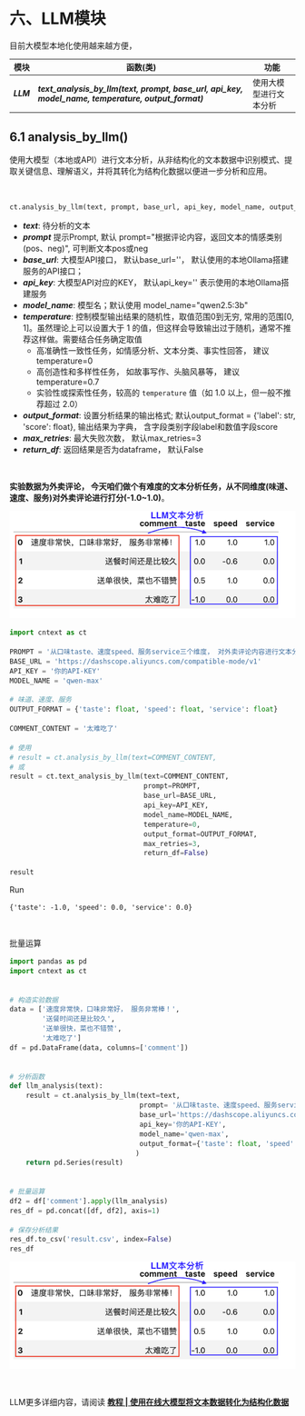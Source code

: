 # 六、LLM模块
目前大模型本地化使用越来越方便， 

| 模块            | 函数(类)                                             | 功能                                                       |
| --------------- | ---------------------------------------------------- | ---------------------------------------------------------- |
| ***LLM*** | ***text_analysis_by_llm(text, prompt, base_url, api_key, model_name, temperature, output_format)*** | 使用大模型进行文本分析        |

## 6.1 analysis_by_llm()

使用大模型（本地或API）进行文本分析，从非结构化的文本数据中识别模式、提取关键信息、理解语义，并将其转化为结构化数据以便进一步分析和应用。 

<br>

```python
ct.analysis_by_llm(text, prompt, base_url, api_key, model_name, output_format, max_retries, return_df)
```

- ***text***: 待分析的文本
- ***prompt*** 提示Prompt, 默认 prompt="根据评论内容，返回文本的情感类别(pos、neg)", 可判断文本pos或neg
- ***base_url***: 大模型API接口， 默认base_url=''， 默认使用的本地Ollama搭建服务的API接口；
- ***api_key***: 大模型API对应的KEY， 默认api_key='' 表示使用的本地Ollama搭建服务
- ***model_name***: 模型名；默认使用 model_name="qwen2.5:3b"
- ***temperature***:  控制模型输出结果的随机性，取值范围0到无穷, 常用的范围[0, 1]。虽然理论上可以设置大于 1 的值，但这样会导致输出过于随机，通常不推荐这样做。需要结合任务确定取值
  - 高准确性一致性任务，如情感分析、文本分类、事实性回答， 建议temperature=0
  - 高创造性和多样性任务， 如故事写作、头脑风暴等， 建议temperature=0.7
  - 实验性或探索性任务，较高的 `temperature` 值（如 1.0 以上，但一般不推荐超过 2.0）
- ***output_format***: 设置分析结果的输出格式; 默认output_format = {'label': str, 'score': float},   输出结果为字典， 含字段类别字段label和数值字段score
- ***max_retries***: 最大失败次数， 默认max_retries=3
- ***return_df***: 返回结果是否为dataframe， 默认False

<br>

**实验数据为外卖评论， 今天咱们做个有难度的文本分析任务，从不同维度(味道、速度、服务)对外卖评论进行打分(-1.0~1.0)**。

![](img/28-llm-analysis.png)<br>

```python
import cntext as ct

PROMPT = '从口味taste、速度speed、服务service三个维度， 对外卖评论内容进行文本分析， 分别返回不同维度的分值(分值范围-1.0 ~ 1.0)'
BASE_URL = 'https://dashscope.aliyuncs.com/compatible-mode/v1'
API_KEY = '你的API-KEY'
MODEL_NAME = 'qwen-max'

# 味道、速度、服务
OUTPUT_FORMAT = {'taste': float, 'speed': float, 'service': float}

COMMENT_CONTENT = '太难吃了'

# 使用
# result = ct.analysis_by_llm(text=COMMENT_CONTENT, 
# 或
result = ct.text_analysis_by_llm(text=COMMENT_CONTENT, 
                                 prompt=PROMPT,
                                 base_url=BASE_URL, 
                                 api_key=API_KEY, 
                                 model_name=MODEL_NAME, 
                                 temperature=0,
                                 output_format=OUTPUT_FORMAT, 
                                 max_retries=3,  
                                 return_df=False)

result
```

Run

```
{'taste': -1.0, 'speed': 0.0, 'service': 0.0}
```

<br>

批量运算

```python
import pandas as pd
import cntext as ct


# 构造实验数据
data = ['速度非常快，口味非常好， 服务非常棒！', 
        '送餐时间还是比较久',
        '送单很快，菜也不错赞',
        '太难吃了']
df = pd.DataFrame(data, columns=['comment'])


# 分析函数
def llm_analysis(text):
    result = ct.analysis_by_llm(text=text, 
                                prompt= '从口味taste、速度speed、服务service三个维度， 对外卖评论内容进行文本分析， 分别返回不同维度的分值(分值范围-1.0 ~ 1.0)',
                                base_url='https://dashscope.aliyuncs.com/compatible-mode/v1', 
                                api_key='你的API-KEY', 
                                model_name='qwen-max', 
                                output_format={'taste': float, 'speed': float, 'service': float}
                               )
    return pd.Series(result)
    

# 批量运算
df2 = df['comment'].apply(llm_analysis)
res_df = pd.concat([df, df2], axis=1)

# 保存分析结果
res_df.to_csv('result.csv', index=False)
res_df
```

![](img/28-llm-analysis.png)

<br>

LLM更多详细内容，请阅读  [**教程 | 使用在线大模型将文本数据转化为结构化数据**](https://textdata.cn/blog/2025-02-14-using-online-large-model-api-to-transform-text-data-into-structured-data/)

